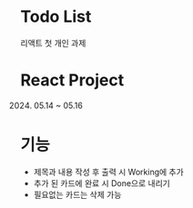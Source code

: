 # Todo List
  리액트 첫 개인 과제

# React Project
  2024. 05.14 ~ 05.16

# 기능
* 제목과 내용 작성 후 출력 시 Working에 추가
* 추가 된 카드에 완료 시 Done으로 내리기
* 필요없는 카드는 삭제 가능
